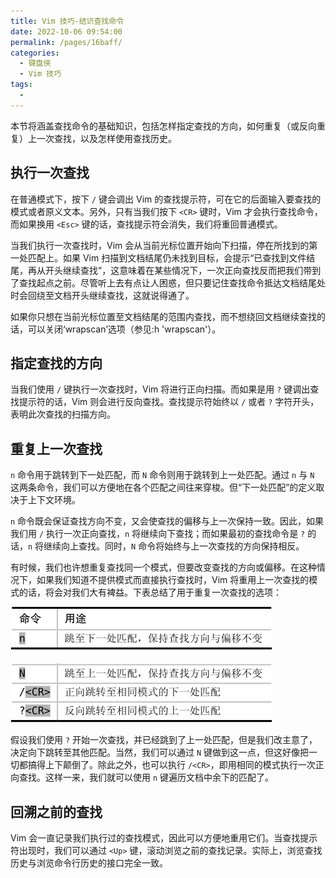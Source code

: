 ```yaml
---
title: Vim 技巧-结识查找命令
date: 2022-10-06 09:54:00
permalink: /pages/16baff/
categories:
  - 键盘侠
  - Vim 技巧
tags:
  -
---
```


本节将涵盖查找命令的基础知识，包括怎样指定查找的方向，如何重复（或反向重复）上一次查找，以及怎样使用查找历史。

## 执行一次查找

在普通模式下，按下 `/` 键会调出 Vim 的查找提示符，可在它的后面输入要查找的模式或者原义文本。另外，只有当我们按下 `<CR>` 键时，Vim 才会执行查找命令，而如果换用 `<Esc>` 键的话，查找提示符会消失，我们将重回普通模式。

当我们执行一次查找时，Vim 会从当前光标位置开始向下扫描，停在所找到的第一处匹配上。如果 Vim 扫描到文档结尾仍未找到目标，会提示“已查找到文件结尾，再从开头继续查找”，这意味着在某些情况下，一次正向查找反而把我们带到了查找起点之前。尽管听上去有点让人困惑，但只要记住查找命令抵达文档结尾处时会回绕至文档开头继续查找，这就说得通了。

如果你只想在当前光标位置至文档结尾的范围内查找，而不想绕回文档继续查找的话，可以关闭‘wrapscan’选项（参见:h 'wrapscan'）。

## 指定查找的方向

当我们使用 `/` 键执行一次查找时，Vim 将进行正向扫描。而如果是用 `?` 键调出查找提示符的话，Vim 则会进行反向查找。查找提示符始终以 `/` 或者 `?` 字符开头，表明此次查找的扫描方向。

## 重复上一次查找

`n` 命令用于跳转到下一处匹配，而 `N` 命令则用于跳转到上一处匹配。通过 `n` 与 `N` 这两条命令，我们可以方便地在各个匹配之间往来穿梭。但“下一处匹配”的定义取决于上下文环境。

`n` 命令既会保证查找方向不变，又会使查找的偏移与上一次保持一致。因此，如果我们用 `/` 执行一次正向查找，`n` 将继续向下查找；而如果最初的查找命令是 `?` 的话，`n` 将继续向上查找。同时，`N` 命令将始终与上一次查找的方向保持相反。

有时候，我们也许想重复查找同一个模式，但要改变查找的方向或偏移。在这种情况下，如果我们知道不提供模式而直接执行查找时，Vim 将重用上一次查找的模式的话，将会对我们大有裨益。下表总结了用于重复一次查找的选项：

![](../../.vuepress/public/img/vim/166.jpg)

![](../../.vuepress/public/img/vim/167.jpg)

假设我们使用 `?` 开始一次查找，并已经跳到了上一处匹配，但是我们改主意了，决定向下跳转至其他匹配。当然，我们可以通过 `N` 键做到这一点，但这好像把一切都搞得上下颠倒了。除此之外，也可以执行 `/<CR>`，即用相同的模式执行一次正向查找。这样一来，我们就可以使用 `n` 键遍历文档中余下的匹配了。

## 回溯之前的查找

Vim 会一直记录我们执行过的查找模式，因此可以方便地重用它们。当查找提示符出现时，我们可以通过 `<Up>` 键，滚动浏览之前的查找记录。实际上，浏览查找历史与浏览命令行历史的接口完全一致。
